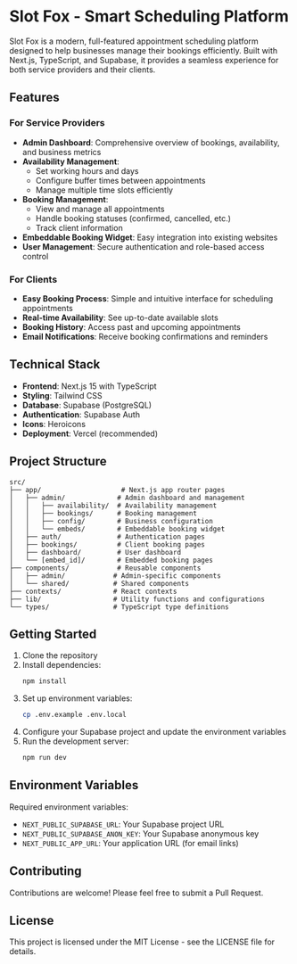 # Slot Fox - Smart Scheduling Platform

Slot Fox is a modern, full-featured appointment scheduling platform designed to help businesses manage their bookings efficiently. Built with Next.js, TypeScript, and Supabase, it provides a seamless experience for both service providers and their clients.

## Features

### For Service Providers
- **Admin Dashboard**: Comprehensive overview of bookings, availability, and business metrics
- **Availability Management**: 
  - Set working hours and days
  - Configure buffer times between appointments
  - Manage multiple time slots efficiently
- **Booking Management**:
  - View and manage all appointments
  - Handle booking statuses (confirmed, cancelled, etc.)
  - Track client information
- **Embeddable Booking Widget**: Easy integration into existing websites
- **User Management**: Secure authentication and role-based access control

### For Clients
- **Easy Booking Process**: Simple and intuitive interface for scheduling appointments
- **Real-time Availability**: See up-to-date available slots
- **Booking History**: Access past and upcoming appointments
- **Email Notifications**: Receive booking confirmations and reminders

## Technical Stack

- **Frontend**: Next.js 15 with TypeScript
- **Styling**: Tailwind CSS
- **Database**: Supabase (PostgreSQL)
- **Authentication**: Supabase Auth
- **Icons**: Heroicons
- **Deployment**: Vercel (recommended)

## Project Structure

```
src/
├── app/                    # Next.js app router pages
│   ├── admin/             # Admin dashboard and management
│   │   ├── availability/  # Availability management
│   │   ├── bookings/      # Booking management
│   │   ├── config/        # Business configuration
│   │   └── embeds/        # Embeddable booking widget
│   ├── auth/              # Authentication pages
│   ├── bookings/          # Client booking pages
│   ├── dashboard/         # User dashboard
│   └── [embed_id]/        # Embedded booking pages
├── components/            # Reusable components
│   ├── admin/            # Admin-specific components
│   └── shared/           # Shared components
├── contexts/             # React contexts
├── lib/                  # Utility functions and configurations
└── types/                # TypeScript type definitions
```

## Getting Started

1. Clone the repository
2. Install dependencies:
   ```bash
   npm install
   ```
3. Set up environment variables:
   ```bash
   cp .env.example .env.local
   ```
4. Configure your Supabase project and update the environment variables
5. Run the development server:
   ```bash
   npm run dev
   ```

## Environment Variables

Required environment variables:
- `NEXT_PUBLIC_SUPABASE_URL`: Your Supabase project URL
- `NEXT_PUBLIC_SUPABASE_ANON_KEY`: Your Supabase anonymous key
- `NEXT_PUBLIC_APP_URL`: Your application URL (for email links)

## Contributing

Contributions are welcome! Please feel free to submit a Pull Request.

## License

This project is licensed under the MIT License - see the LICENSE file for details.
